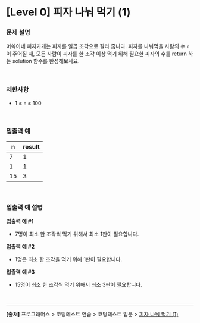 # [Level 0] 피자 나눠 먹기 (1)

### 문제 설명
머쓱이네 피자가게는 피자를 일곱 조각으로 잘라 줍니다. 피자를 나눠먹을 사람의 수 `n`이 주어질 때, 모든 사람이 피자를 한 조각 이상 먹기 위해 필요한 피자의 수를 return 하는 solution 함수를 완성해보세요.

<br>

### 제한사항
* 1 ≤ `n` ≤ 100

<br>

### 입출력 예
|n|result|
|---|---|
|7|1|
|1|1|
|15|3|

<br>

### 입출력 예 설명
**입출력 예 #1**
* 7명이 최소 한 조각씩 먹기 위해서 최소 1판이 필요합니다.

**입출력 예 #2**
* 1명은 최소 한 조각을 먹기 위해 1판이 필요합니다.

**입출력 예 #3**
* 15명이 최소 한 조각씩 먹기 위해서 최소 3판이 필요합니다.

<br>

---
**[출처]** 프로그래머스 > 코딩테스트 연습 > 코딩테스트 입문 > [피자 나눠 먹기 (1)](https://school.programmers.co.kr/learn/courses/30/lessons/120814)
